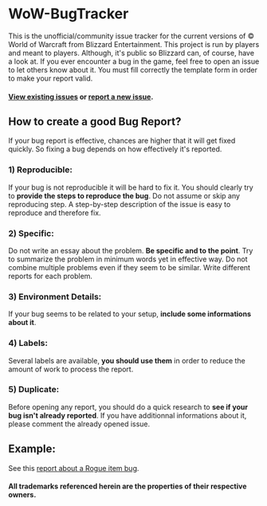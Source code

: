 # WoW-BugTracker

This is the unofficial/community issue tracker for the current versions of © World of Warcraft from Blizzard Entertainment.
This project is run by players and meant to players. Although, it's public so Blizzard can, of course, have a look at.
If you ever encounter a bug in the game, feel free to open an issue to let others know about it.
You must fill correctly the template form in order to make your report valid.

#### [View existing issues](https://github.com/SimCMinMax/WoW-BugTracker/issues) or [report a new issue](https://github.com/SimCMinMax/WoW-BugTracker/issues/new).

## How to create a good Bug Report?

If your bug report is effective, chances are higher that it will get fixed quickly. So fixing a bug depends on how effectively it's reported.

### 1) Reproducible:

If your bug is not reproducible it will be hard to fix it. You should clearly try to **provide the steps to reproduce the bug**.
Do not assume or skip any reproducing step. A step-by-step description of the issue is easy to reproduce and therefore fix.

### 2) Specific:

Do not write an essay about the problem. **Be specific and to the point**. Try to summarize the problem in minimum words yet in effective way.
Do not combine multiple problems even if they seem to be similar.
Write different reports for each problem.

### 3) Environment Details:

If your bug seems to be related to your setup, **include some informations about it**.

### 4) Labels:

Several labels are available, **you should use them** in order to reduce the amount of work to process the report.

### 5) Duplicate:

Before opening any report, you should do a quick research to **see if your bug isn't already reported**.
If you have additionnal informations about it, please comment the already opened issue.

## Example:

See this [report about a Rogue item bug](https://github.com/SimCMinMax/WoW-BugTracker/issues/1).


#### All trademarks referenced herein are the properties of their respective owners.
